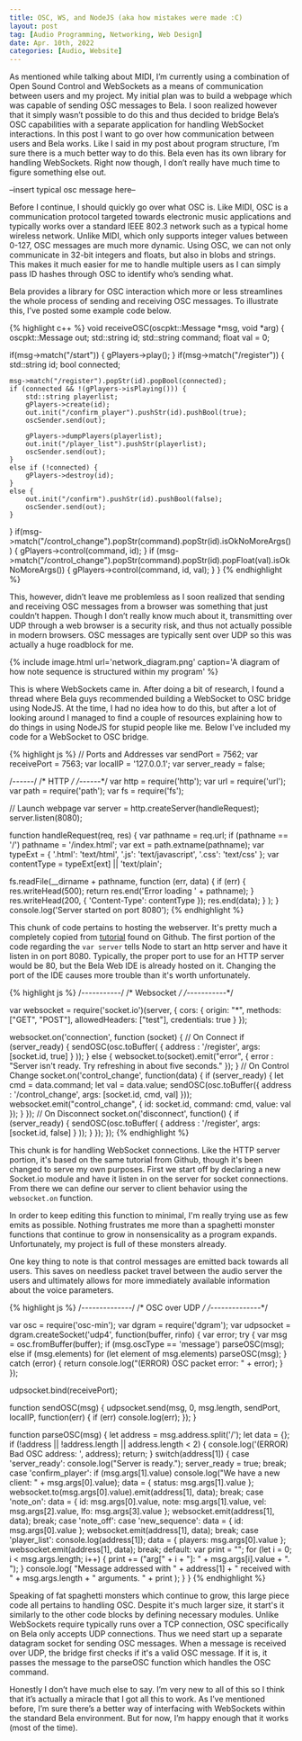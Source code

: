```yaml
---
title: OSC, WS, and NodeJS (aka how mistakes were made :C)
layout: post
tag: [Audio Programming, Networking, Web Design]
date: Apr. 10th, 2022
categories: [Audio, Website]
---
```


As mentioned while talking about MIDI, I’m currently using a combination of Open Sound Control and WebSockets as a means of communication between users and my project. My initial plan was to build a webpage which was capable of sending OSC messages to Bela. I soon realized however that it simply wasn’t possible to do this and thus decided to bridge Bela’s OSC capabilities with a separate application for handling WebSocket interactions. In this post I want to go over how communication between users and Bela works. Like I said in my post about program structure, I’m sure there is a much better way to do this. Bela even has its own library for handling WebSockets. Right now though, I don’t really have much time to figure something else out.

–insert typical osc message here–

Before I continue, I should quickly go over what OSC is. Like MIDI, OSC is a communication protocol targeted towards electronic music applications and typically works over a standard IEEE 802.3 network such as a typical home wireless network. Unlike MIDI, which only supports integer values between 0-127, OSC messages are much more dynamic. Using OSC, we can not only communicate in 32-bit integers and floats, but also in blobs and strings. This makes it much easier for me to handle multiple users as I can simply pass ID hashes through OSC to identify who’s sending what.

Bela provides a library for OSC interaction which more or less streamlines the whole process of sending and receiving OSC messages. To illustrate this, I’ve posted some example code below.

{% highlight c++ %}
void receiveOSC(oscpkt::Message *msg, void *arg) {
  oscpkt::Message out;
  std::string id;
  std::string command;
  float val = 0;

  if(msg->match("/start")) {
    gPlayers->play();
  }
  if(msg->match("/register")) {
    std::string id;
    bool connected;

    msg->match("/register").popStr(id).popBool(connected);
    if (connected && !(gPlayers->isPlaying())) {
    	std::string playerlist;
    	gPlayers->create(id);
    	out.init("/confirm_player").pushStr(id).pushBool(true);
    	oscSender.send(out);

    	gPlayers->dumpPlayers(playerlist);
    	out.init("/player_list").pushStr(playerlist);
    	oscSender.send(out);
    }
    else if (!connected) {
    	gPlayers->destroy(id);
    }
    else {
    	out.init("/confirm").pushStr(id).pushBool(false);
    	oscSender.send(out);
    }
  }
  if(msg->match("/control_change").popStr(command).popStr(id).isOkNoMoreArgs()) {
      gPlayers->control(command, id);
  }
  if (msg->match("/control_change").popStr(command).popStr(id).popFloat(val).isOkNoMoreArgs()) {
      gPlayers->control(command, id, val);
  }
}
{% endhighlight %}

This, however, didn’t leave me problemless as I soon realized that sending and receiving OSC messages from a browser was something that just couldn’t happen. Though I don’t really know much about it, transmitting over UDP through a web browser is a security risk, and thus not actually possible in modern browsers. OSC messages are typically sent over UDP so this was actually a huge roadblock for me.

{% include image.html url='network_diagram.png' caption='A diagram of how note sequence is structured within my program' %}

This is where WebSockets came in. After doing a bit of research, I found a thread where Bela guys recommended building a WebSocket to OSC bridge using NodeJS. At the time, I had no idea how to do this, but after a lot of looking around I managed to find a couple of resources explaining how to do things in using NodeJS for stupid people like me. Below I’ve included my code for a WebSocket to OSC bridge.

{% highlight js %}
// Ports and Addresses
var sendPort = 7562;
var receivePort = 7563;
var localIP = '127.0.0.1';
var server_ready = false;

/*------*/
/* HTTP */
/*------*/
var http = require('http');
var url = require('url');
var path = require('path');
var fs = require('fs');

// Launch webpage
var server = http.createServer(handleRequest);
server.listen(8080);

function handleRequest(req, res) {
  var pathname = req.url;
  if (pathname == '/') pathname = '/index.html';
  var ext = path.extname(pathname);
  var typeExt = {
    '.html': 'text/html',
    '.js': 'text/javascript',
    '.css': 'text/css'
  };
  var contentType = typeExt[ext] || 'text/plain';

  fs.readFile(__dirname + pathname,
    function (err, data) {
      if (err) {
        res.writeHead(500);
        return res.end('Error loading ' + pathname);
      }
      res.writeHead(200, { 'Content-Type': contentType });
      res.end(data);
    }
  );
}
console.log('Server started on port 8080');
{% endhighlight %}

This chunk of code pertains to hosting the webserver. It's pretty much a completely copied from [tutorial](https://github.com/processing/p5.js/wiki/p5.js,-node.js,-socket.io) found on Github. The first portion of the code regarding the ``var server`` tells Node to start an http server and have it listen in on port 8080. Typically, the proper port to use for an HTTP server would be 80, but the Bela Web IDE is already hosted on it. Changing the port of the IDE causes more trouble than it's worth unfortunately.

{% highlight js %}
/*-----------*/
/* Websocket */
/*-----------*/

var websocket = require('socket.io')(server, {
  cors: {
    origin: "*",
    methods: ["GET", "POST"],
    allowedHeaders: ["test"],
    credentials: true
  }
});

websocket.on('connection', function (socket) {
  // On Connect
  if (server_ready) {
    sendOSC(osc.toBuffer(
      { address : '/register', args: [socket.id, true] }
    ));
  } else {
    websocket.to(socket).emit("error", {
      error : "Server isn't ready. Try refreshing in about five seconds."
    });
  }
  // On Control Change
  socket.on('control_change',	function(data) {
    if (server_ready) {
      let cmd = data.command;
      let val = data.value;
      sendOSC(osc.toBuffer({ address : '/control_change', args: [socket.id, cmd, val] }));
      websocket.emit("control_change", { id: socket.id, command: cmd, value: val });
    }
  });
  // On Disconnect
  socket.on('disconnect', function() {
    if (server_ready) {
      sendOSC(osc.toBuffer(
        { address : '/register', args: [socket.id, false] }
      ));
    }
  });
});
{% endhighlight %}

This chunk is for handling WebSocket connections. Like the HTTP server portion, it's based on the same tutorial from Github, though it's been changed to serve my own purposes. First we start off by declaring a new Socket.io module and have it listen in on the server for socket connections. From there we can define our server to client behavior using the ``websocket.on`` function.

In order to keep editing this function to minimal, I'm really trying use as few emits as possible. Nothing frustrates me more than a spaghetti monster functions that continue to grow in nonsensicality as a program expands. Unfortunately, my project is full of these monsters already.

One key thing to note is that control messages are emitted back towards all users. This saves on needless packet travel between the audio server the users and ultimately allows for more immediately available information about the voice parameters.

{% highlight js %}
/*--------------*/
/* OSC over UDP */
/*--------------*/

var osc = require('osc-min');
var dgram = require('dgram');
var udpsocket = dgram.createSocket('udp4', function(buffer, rinfo) {
  var error;
  try {
    var msg = osc.fromBuffer(buffer);
    if (msg.oscType == 'message') parseOSC(msg);
    else if (msg.elements)
      for (let element of msg.elements) parseOSC(msg);
  } catch (error) {
    return console.log("(ERROR) OSC packet error: " + error);
  }
});

udpsocket.bind(receivePort);

function sendOSC(msg) {
  udpsocket.send(msg, 0, msg.length, sendPort, localIP, function(err) {
    if (err) console.log(err);
  });
}

function parseOSC(msg) {
  let address = msg.address.split('/');
  let data = {};
  if (!address || !address.length || address.length < 2) {
    console.log('(ERROR) Bad OSC address: ', address);
    return;
  }
  switch(address[1]) {
    case 'server_ready':
      console.log("Server is ready.");
      server_ready = true;
      break;
    case 'confirm_player':
      if (msg.args[1].value)
        console.log("We have a new client: " + msg.args[0].value);
      data = {
        status: msg.args[1].value
      };
      websocket.to(msg.args[0].value).emit(address[1], data);
      break;
    case 'note_on':
      data = {
        id: msg.args[0].value,
        note: msg.args[1].value,
        vel: msg.args[2].value,
        lfo: msg.args[3].value
      };
      websocket.emit(address[1], data);
      break;
    case 'note_off':
    case 'new_sequence':
      data = { id: msg.args[0].value };
      websocket.emit(address[1], data);
      break;
    case 'player_list':
      console.log(address[1]);
      data = { players: msg.args[0].value };
      websocket.emit(address[1], data);
      break;
    default:
      var print = "";
      for (let i = 0; i < msg.args.length; i++) {
        print += ("arg[" + i + "]: " + msg.args[i].value + ". ");
      }
      console.log(
        "Message addressed with " + address[1] +
        " received with " + msg.args.length + " arguments. " + print
      );
  }
}
{% endhighlight %}

Speaking of fat spaghetti monsters which continue to grow, this large piece code all pertains to handling OSC. Despite it's much larger size, it start's it similarly to the other code blocks by defining necessary modules. Unlike WebSockets require typically runs over a TCP connection, OSC specifically on Bela only accepts UDP connections. Thus we need start up a separate datagram socket for sending OSC messages. When a message is received over UDP, the bridge first checks if it's a valid OSC message. If it is, it passes the message to the parseOSC function which handles the OSC command.

Honestly I don’t have much else to say. I’m very new to all of this so I think that it’s actually a miracle that I got all this to work. As I’ve mentioned before, I’m sure there’s a better way of interfacing with WebSockets within the standard Bela environment. But for now, I’m happy enough that it works (most of the time).
